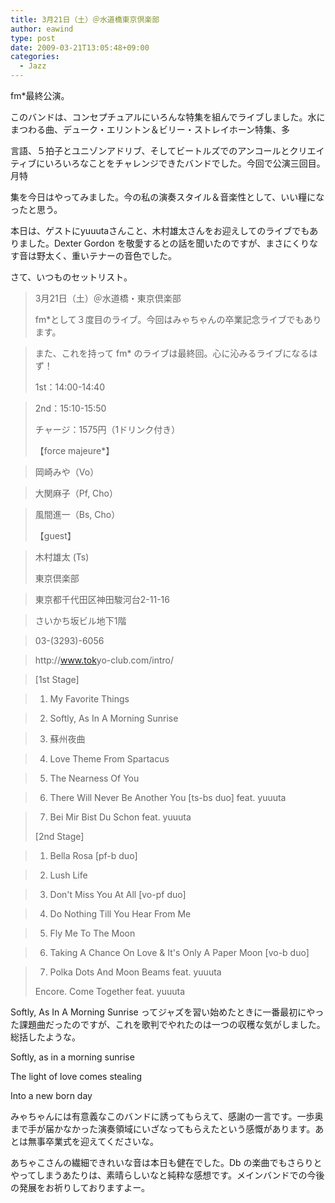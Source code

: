```yaml
---
title: 3月21日（土）＠水道橋東京倶楽部
author: eawind
type: post
date: 2009-03-21T13:05:48+09:00
categories:
  - Jazz
---
```

fm*最終公演。

このバンドは、コンセプチュアルにいろんな特集を組んでライブしました。水にまつわる曲、デューク・エリントン＆ビリー・ストレイホーン特集、多

言語、５拍子とユニゾンアドリブ、そしてビートルズでのアンコールとクリエイティブにいろいろなことをチャレンジできたバンドでした。今回で公演三回目。月特

集を今日はやってみました。今の私の演奏スタイル＆音楽性として、いい糧になったと思う。

本日は、ゲストにyuuutaさんこと、木村雄太さんをお迎えしてのライブでもありました。Dexter Gordon を敬愛するとの話を聞いたのですが、まさにくりなす音は野太く、重いテナーの音色でした。

さて、いつものセットリスト。

> 3月21日（土）＠水道橋・東京倶楽部
>
> fm*として３度目のライブ。今回はみゃちゃんの卒業記念ライブでもあります。

>   
> また、これを持って fm* のライブは最終回。心に沁みるライブになるはず！
>
> 1st：14:00-14:40

>   
> 2nd：15:10-15:50
>
> チャージ：1575円（1ドリンク付き）
>
> 【force majeure*】

>   
> 岡崎みや（Vo）

>   
> 大関麻子（Pf, Cho）

>   
> 風間進一（Bs, Cho）
>
> 【guest】

>   
> 木村雄太 (Ts)
>
> 東京倶楽部

>   
> 東京都千代田区神田駿河台2-11-16

>   
> さいかち坂ビル地下1階

>   
> 03-(3293)-6056

>   
> http://<wbr>www.tok<wbr>yo-club<wbr>.com/in<wbr>tro/

> [1st Stage]

>   
> 1. My Favorite Things

>   
> 2. Softly, As In A Morning Sunrise

>   
> 3. 蘇州夜曲

>   
> 4. Love Theme From Spartacus

>   
> 5. The Nearness Of You

>   
> 6. There Will Never Be Another You [ts-bs duo] feat. yuuuta

>   
> 7. Bei Mir Bist Du Schon feat. yuuuta
>
> [2nd Stage]

>   
> 1. Bella Rosa [pf-b duo]

>   
> 2. Lush Life

>   
> 3. Don't Miss You At All [vo-pf duo]

>   
> 4. Do Nothing Till You Hear From Me

>   
> 5. Fly Me To The Moon

>   
> 6. Taking A Chance On Love & It's Only A Paper Moon [vo-b duo]

>   
> 7. Polka Dots And Moon Beams feat. yuuuta
>
> Encore. Come Together feat. yuuuta

Softly, As In A Morning Sunrise ってジャズを習い始めたときに一番最初にやった課題曲だったのですが、これを歌判でやれたのは一つの収穫な気がしました。総括したような。

Softly, as in a morning sunrise


The light of love comes stealing


Into a new born day

みゃちゃんには有意義なこのバンドに誘ってもらえて、感謝の一言です。一歩奥まで手が届かなかった演奏領域にいざなってもらえたという感慨があります。あとは無事卒業式を迎えてくださいな。

あちゃこさんの繊細できれいな音は本日も健在でした。Db の楽曲でもさらりとやってしまうあたりは、素晴らしいなと純粋な感想です。メインバンドでの今後の発展をお祈りしておりますよー。
